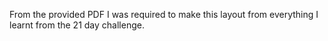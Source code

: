 From the provided PDF I was required to make this layout from everything I learnt from the 21 day challenge.


